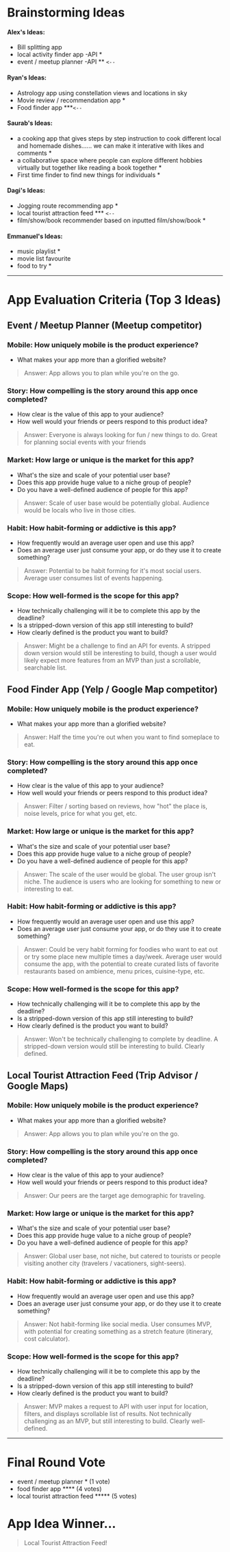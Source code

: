 # Brainstorming Ideas

#### Alex's Ideas:
- Bill splitting app
- local activity finder app -API *
- event / meetup planner -API ** `<--`
#### Ryan's Ideas:
- Astrology app using constellation views and locations in sky
- Movie review / recommendation app * 
- Food finder app ***`<--`
#### Saurab's Ideas:
- a cooking app that gives steps by step instruction to cook different local and homemade dishes...... we can make it interative with likes and comments *
- a collaborative space where people can explore different hobbies virtually but together like reading a book together *
- First time finder to find new things for individuals *
#### Dagi's Ideas:
- Jogging route recommending app *
- local tourist attraction feed *** `<--`
- film/show/book recommender based on inputted film/show/book *
#### Emmanuel's Ideas:
- music playlist *
- movie list favourite
- food to try *


_____________________________________________________

# App Evaluation Criteria (Top 3 Ideas)


## Event / Meetup Planner (Meetup competitor)

### Mobile: How uniquely mobile is the product experience?
- What makes your app more than a glorified website?
> Answer: App allows you to plan while you're on the go.

### Story: How compelling is the story around this app once completed?
- How clear is the value of this app to your audience?
- How well would your friends or peers respond to this product idea?
> Answer: Everyone is always looking for fun / new things to do. Great for planning social events with your friends

### Market: How large or unique is the market for this app?

- What's the size and scale of your potential user base?
- Does this app provide huge value to a niche group of people?
- Do you have a well-defined audience of people for this app?
> Answer: Scale of user base would be potentially global. Audience would be locals who live in those cities.

### Habit: How habit-forming or addictive is this app?

- How frequently would an average user open and use this app?
- Does an average user just consume your app, or do they use it to create something?
> Answer: Potential to be habit forming for it's most social users.  Average user consumes list of events happening.

### Scope: How well-formed is the scope for this app?

- How technically challenging will it be to complete this app by the deadline?
- Is a stripped-down version of this app still interesting to build?
- How clearly defined is the product you want to build?
> Answer: Might be a challenge to find an API for events. A stripped down version would still be interesting to build, though a user would likely expect more features from an MVP than just a scrollable, searchable list.


## Food Finder App (Yelp / Google Map competitor)

### Mobile: How uniquely mobile is the product experience?
- What makes your app more than a glorified website?
> Answer: Half the time you're out when you want to find someplace to eat.

### Story: How compelling is the story around this app once completed?
- How clear is the value of this app to your audience?
- How well would your friends or peers respond to this product idea?
> Answer: Filter / sorting based on reviews, how "hot" the place is, noise levels, price for what you get, etc.

### Market: How large or unique is the market for this app?

- What's the size and scale of your potential user base?
- Does this app provide huge value to a niche group of people?
- Do you have a well-defined audience of people for this app?
> Answer: The scale of the user would be global.  The user group isn't niche.  The audience is users who are looking for something to new or interesting to eat. 

### Habit: How habit-forming or addictive is this app?

- How frequently would an average user open and use this app?
- Does an average user just consume your app, or do they use it to create something?
> Answer: Could be very habit forming for foodies who want to eat out or try some place new multiple times a day/week.  Average user would consume the app, with the potential to create curated lists of favorite restaurants based on ambience, menu prices, cuisine-type, etc.

### Scope: How well-formed is the scope for this app?

- How technically challenging will it be to complete this app by the deadline?
- Is a stripped-down version of this app still interesting to build?
- How clearly defined is the product you want to build?
> Answer: Won't be technically challenging to complete by deadline.  A stripped-down version would still be interesting to build.  Clearly defined.

## Local Tourist Attraction Feed (Trip Advisor / Google Maps)

### Mobile: How uniquely mobile is the product experience?
- What makes your app more than a glorified website?
> Answer: App allows you to plan while you're on the go.

### Story: How compelling is the story around this app once completed?
- How clear is the value of this app to your audience?
- How well would your friends or peers respond to this product idea?
> Answer: Our peers are the target age demographic for traveling. 

### Market: How large or unique is the market for this app?

- What's the size and scale of your potential user base?
- Does this app provide huge value to a niche group of people?
- Do you have a well-defined audience of people for this app?
> Answer: Global user base, not niche, but catered to tourists or people visiting another city (travelers / vacationers, sight-seers).

### Habit: How habit-forming or addictive is this app?

- How frequently would an average user open and use this app?
- Does an average user just consume your app, or do they use it to create something?
> Answer: Not habit-forming like social media.  User consumes MVP, with potential for creating something as a stretch feature (itinerary, cost calculator).

### Scope: How well-formed is the scope for this app?

- How technically challenging will it be to complete this app by the deadline?
- Is a stripped-down version of this app still interesting to build?
- How clearly defined is the product you want to build?
> Answer: MVP makes a request to API with user input for location, filters, and displays scrollable list of results.  Not technically challenging as an MVP, but still interesting to build.  Clearly well-defined.

_____________________________________________________

# Final Round Vote

- event / meetup planner * (1 vote)
- food finder app **** (4 votes)
- local tourist attraction feed ***** (5 votes)

# App Idea Winner...
> Local Tourist Attraction Feed!
